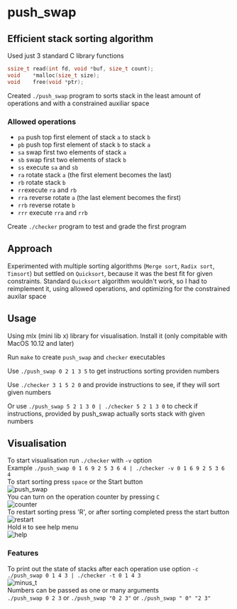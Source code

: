 # push_swap
## Efficient stack sorting algorithm


Used just 3 standard C library functions
```c
ssize_t read(int fd, void *buf, size_t count);
void    *malloc(size_t size);
void    free(void *ptr);
```

Created `./push_swap` program to sorts stack in the least amount of operations and with a constrained auxiliar space


### Allowed operations
- `pa` push top first element of stack `a` to stack `b`
- `pb` push top first element of stack `b` to stack `a`
- `sa` swap first two elements of stack `a`
- `sb` swap first two elements of stack `b`
- `ss` execute `sa` and `sb`
- `ra` rotate stack `a` (the first element becomes the last)
- `rb` rotate stack `b`
- `rr`execute `ra` and `rb`
- `rra` reverse rotate `a` (the last element becomes the first)
- `rrb` reverse rotate `b`
- `rrr` execute `rra` and `rrb`  


Create `./checker` program to test and grade the first program  


## Approach
Experimented with multiple sorting algorithms (`Merge sort`, `Radix sort`, `Timsort`) but settled on `Quicksort`, because it was the best fit for given constraints. Standard `Quicksort` algorithm wouldn't work, so I had to reimplement it, using allowed operations, and optimizing for the constrained auxilar space

## Usage
Using mlx (mini lib x) library for visualisation. Install it (only compitable with MacOS 10.12 and later)

Run `make` to create `push_swap` and `checker` executables

Use `./push_swap 0 2 1 3 5` to get instructions sorting providen numbers

Use `./checker 3 1 5 2 0` and provide instructions to see, if they will sort given numbers

Or use `./push_swap 5 2 1 3 0 | ./checker 5 2 1 3 0` to check if instructions, provided by push_swap actually sorts stack with given numbers


## Visualisation
To start visualisation run `./checker` with `-v` option  
Example `./push_swap 0 1 6 9 2 5 3 6 4 | ./checker -v 0 1 6 9 2 5 3 6 4`  
To start sorting press `space` or the Start button  
![push_swap](../assets/image/push_swap.png)     
You can turn on the operation counter by pressing `C`  
![counter](../assets/image/counter.gif)     
To restart sorting press 'R', or after sorting completed press the start button  
![restart](../assets/image/restart.gif)     
Hold `H` to see help menu  
![help](../assets/image/help.gif)     

### Features
To print out the state of stacks after each operation use option `-c` 
`./push_swap 0 1 4 3 | ./checker -t 0 1 4 3`  
![minus_t](../assets/image/minus_t.png)     
Numbers can be passed as one or many arguments  
`./push_swap 0 2 3` or `./push_swap "0 2 3"` or `./push_swap " 0" "2 3"`

